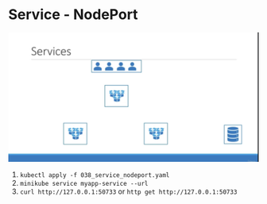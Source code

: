 # Service - NodePort

<img src='../assets/037_1.png'></img>

1. `kubectl apply -f 038_service_nodeport.yaml`
2. `minikube service myapp-service --url`
3. `curl http://127.0.0.1:50733` or `http get http://127.0.0.1:50733`